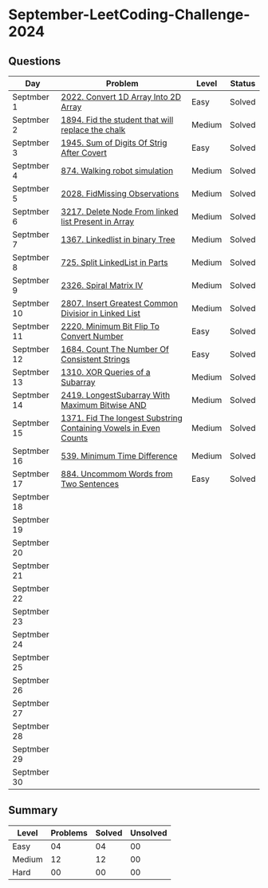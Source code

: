 # September-LeetCoding-Challenge-2024

## Questions
| Day | Problem | Level | Status |
| --- | --- | --- | --- |
| Septmber 1 | [2022. Convert 1D Array Into 2D Array](https://leetcode.com/problems/convert-1d-array-into-2d-array/description/) | Easy | Solved |
| Septmber 2 | [1894. Fid the student that will replace the chalk](https://leetcode.com/problems/find-the-student-that-will-replace-the-chalk/) | Medium | Solved |
| Septmber 3 | [1945. Sum of Digits Of Strig After Covert](https://leetcode.com/problems/sum-of-digits-of-string-after-convert/) | Easy | Solved |
| Septmber 4 | [874. Walking robot simulation](https://leetcode.com/problems/walking-robot-simulation/) | Medium | Solved |
| Septmber 5 | [2028. FidMissing Observations](https://leetcode.com/problems/find-missing-observations/) | Medium | Solved |
| Septmber 6 | [3217. Delete Node From linked list Present in Array](https://leetcode.com/problems/delete-nodes-from-linked-list-present-in-array/description/) | Medium | Solved |
| Septmber 7 | [1367. Linkedlist in binary Tree](https://leetcode.com/problems/linked-list-in-binary-tree/description/) | Medium | Solved |
| Septmber 8 | [725. Split LinkedList in Parts](https://leetcode.com/problems/split-linked-list-in-parts/) | Medium | Solved |
| Septmber 9 | [2326. Spiral Matrix IV](https://leetcode.com/problems/spiral-matrix-iv/description/) | Medium | Solved |
| Septmber 10 | [2807. Insert Greatest Common Divisior in Linked List](https://leetcode.com/problems/insert-greatest-common-divisors-in-linked-list/) | Medium | Solved |
| Septmber 11 | [2220. Minimum Bit Flip To Convert Number](https://leetcode.com/problems/minimum-bit-flips-to-convert-number/) | Easy | Solved |
| Septmber 12 | [1684. Count The Number Of Consistent Strings](https://leetcode.com/problems/count-the-number-of-consistent-strings/) | Easy | Solved |
| Septmber 13 | [1310. XOR Queries of a Subarray](https://leetcode.com/problems/xor-queries-of-a-subarray/) | Medium | Solved |   
| Septmber 14 | [2419. LongestSubarray With Maximum Bitwise AND](https://leetcode.com/problems/longest-subarray-with-maximum-bitwise-and/) | Medium | Solved |
| Septmber 15 | [1371. Fid The longest Substring Containing Vowels in Even Counts](https://leetcode.com/problems/find-the-longest-substring-containing-vowels-in-even-counts/) | Medium | Solved |
| Septmber 16 | [539. Minimum Time Difference](https://leetcode.com/problems/minimum-time-difference/description/) | Medium | Solved |
| Septmber 17 | [884. Uncommom Words from Two Sentences](https://leetcode.com/problems/uncommon-words-from-two-sentences/) | Easy | Solved |
| Septmber 18 | []() |  |  |
| Septmber 19 | []() |  |  |
| Septmber 20 | []() |  |  |
| Septmber 21 | []() |  |  |
| Septmber 22 | []() |  |  |
| Septmber 23 | []() |  |  |
| Septmber 24 | []() |  |  |
| Septmber 25 | []() |  |  |
| Septmber 26 | []() |  |  |
| Septmber 27 | []() |  |  |
| Septmber 28 | []() |  |  |
| Septmber 29 | []() |  |  |
| Septmber 30 | []() |  |  |


## Summary
| Level  | Problems | Solved | Unsolved |
| ---    | --- | --- | --- |
| Easy   | 04 | 04 | 00 |
| Medium | 12 | 12 | 00 |
| Hard   | 00 | 00 | 00 |
